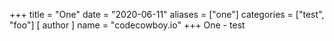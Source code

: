 +++
title = "One"
date = "2020-06-11"
aliases = ["one"]
categories = ["test", "foo"]
[ author ]
  name = "codecowboy.io"
+++
One - test
